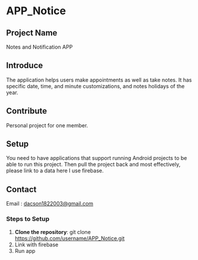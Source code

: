 # APP_Notice

## Project Name

Notes and Notification APP

## Introduce

The application helps users make appointments as well as take notes. It has specific date, time, and minute customizations, and notes holidays of the year.

## Contribute 

Personal project for one member.

## Setup

You need to have applications that support running Android projects to be able to run this project. Then pull the project back and most effectively, please link to a data here I use firebase.

## Contact

Email : dacson1822003@gmail.com

### Steps to Setup

1. **Clone the repository**:
   git clone https://github.com/username/APP_Notice.git
2. Link with firebase
3. Run app
